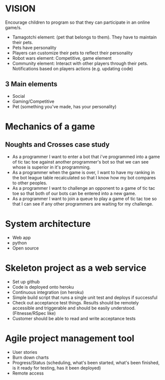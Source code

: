 # VISION
Encourage children to program so that they can participate in an online game/s.

* Tamagotchi element: (pet that belongs to them). They have to maintain their
  pets.
* Pets have personality
* Players can customize their pets to reflect their personality
* Robot wars element: Competitive, game element
* Community element: Interact with other players through their pets.
  Notifications based on players actions (e.g. updating code)

## 3 Main elements
* Social
* Gaming/Competitive
* Pet (something you've made, has your personality)


# Mechanics of a game
## Noughts and Crosses case study
* As a programmer I want to enter a bot that i've programmed into a game of tic
  tac toe against another programmer's bot so that we can see whose is superior
  in it's programming.
* As a programmer when the game is over, I want to have my ranking in the bot
  league table recalculated so that I know how my bot compares to other peoples.
* As a programmer I want to challenge an opponent to a game of tic tac toe so
  that both of our bots can be entered into a new game.
* As a programmer I want to join a queue to play a game of tic tac toe so that I
  can see if any other programmers are waiting for my challenge.


# System architecture
* Web app
* python
* Open source

# Skeleton project as a web service
* Set up github
* Code is deployed onto heroku
* Continuous integration (on heroku)
* Simple build script that runs a single unit test and deploys if successful
* Check out acceptance test things. Results should be remotely accessible and
  triggerable and should be easily understood. (Fitnesse/RSpec like) 
* Customer should be able to read and write acceptance tests

# Agile project management tool
* User stories
* Burn down charts
* Progress/Status (scheduling, what's been started, what's been finished, is it ready
  for testing, has it been deployed) 
* Remote access

